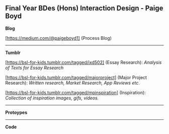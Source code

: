 ## Final Year BDes (Hons) Interaction Design - Paige Boyd

**Blog**

[https://medium.com/@paigeboyd1] (Process Blog)

----
**Tumblr**

[https://bsl-for-kids.tumblr.com/tagged/ixd502] (Essay Research): *Analysis of Texts for Essay Research*

[https://bsl-for-kids.tumblr.com/tagged/majorproject] (Major Project Research): *Written research, Market Research, App Reviews etc*.

[https://bsl-for-kids.tumblr.com/tagged/mpinspiration] (Inspiration): *Collection of inspiration images, gifs, videos.*

----
**Protoypes**


----
**Code**



